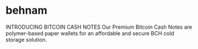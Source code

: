 # behnam
INTRODUCING BITCOIN CASH NOTES    Our Premium Bitcoin Cash Notes are polymer-based paper wallets for an affordable and secure BCH cold storage solution.
